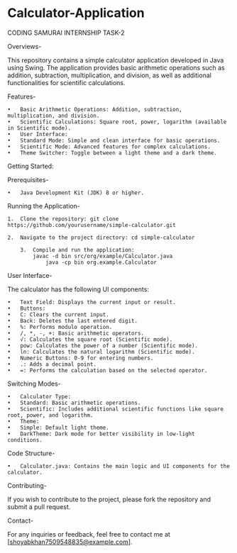 # Calculator-Application
CODING SAMURAI INTERNSHIP TASK-2

Overviews- 

This repository contains a simple calculator application developed in Java using Swing. The application provides basic arithmetic operations such as addition, subtraction, multiplication, and division, as well as additional functionalities for scientific calculations.


Features-

	•	Basic Arithmetic Operations: Addition, subtraction, multiplication, and division.
	•	Scientific Calculations: Square root, power, logarithm (available in Scientific mode).
	•	User Interface:
	•	Standard Mode: Simple and clean interface for basic operations.
	•	Scientific Mode: Advanced features for complex calculations.
	•	Theme Switcher: Toggle between a light theme and a dark theme.


Getting Started:

Prerequisites-

	•	Java Development Kit (JDK) 8 or higher.


Running the Application-

	1.	Clone the repository: git clone https://github.com/yourusername/simple-calculator.git

 	2.	Navigate to the project directory: cd simple-calculator
  
        3.	Compile and run the application: 
	        javac -d bin src/org/example/Calculator.java
    	        java -cp bin org.example.Calculator

     
User Interface-

The calculator has the following UI components:

	•	Text Field: Displays the current input or result.
	•	Buttons:
	•	C: Clears the current input.
	•	Back: Deletes the last entered digit.
	•	%: Performs modulo operation.
	•	/, *, -, +: Basic arithmetic operators.
	•	√: Calculates the square root (Scientific mode).
	•	pow: Calculates the power of a number (Scientific mode).
	•	ln: Calculates the natural logarithm (Scientific mode).
	•	Numeric Buttons: 0-9 for entering numbers.
	•	.: Adds a decimal point.
	•	=: Performs the calculation based on the selected operator.


Switching Modes-

	•	Calculator Type:
	•	Standard: Basic arithmetic operations.
	•	Scientific: Includes additional scientific functions like square root, power, and logarithm.
	•	Theme:
	•	Simple: Default light theme.
	•	DarkTheme: Dark mode for better visibility in low-light conditions.


Code Structure-

	•	Calculator.java: Contains the main logic and UI components for the calculator.


Contributing-

If you wish to contribute to the project, please fork the repository and submit a pull request.


Contact-

For any inquiries or feedback, feel free to contact me at [shoyabkhan7509548835@example.com].
